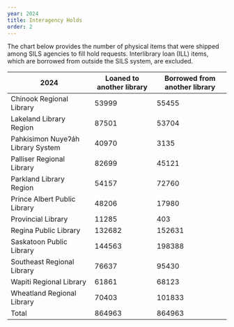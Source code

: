 ```yaml
---
year: 2024
title: Interagency Holds
order: 2
---
```


The chart below provides the number of physical items that were shipped among SILS agencies to fill hold requests. Interlibrary loan (ILL) items, which are borrowed from outside the SILS system, are excluded.

| 2024                              | Loaned to another library | Borrowed from another library |
| --------------------------------- | ------------------------- | ----------------------------- |
| Chinook Regional Library          | 53999                     | 55455                         |
| Lakeland Library Region           | 87501                     | 53704                         |
| Pahkisimon Nuyeʔáh Library System | 40970                     | 3135                          |
| Palliser Regional Library         | 82699                     | 45121                         |
| Parkland Library Region           | 54157                     | 72760                         |
| Prince Albert Public Library      | 48206                     | 17980                         |
| Provincial Library                | 11285                     | 403                           |
| Regina Public Library             | 132682                    | 152631                        |
| Saskatoon Public Library          | 144563                    | 198388                        |
| Southeast Regional Library        | 76637                     | 95430                         |
| Wapiti Regional Library           | 61861                     | 68123                         |
| Wheatland Regional Library        | 70403                     | 101833                        |
| Total                             | 864963                    | 864963                        |
